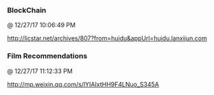﻿

### BlockChain
@ 12/27/17 10:06:49 PM

http://licstar.net/archives/807?from=huidu&appUrl=huidu.lanxijun.com



### Film Recommendations
@ 12/27/17 11:12:33 PM

http://mp.weixin.qq.com/s/lYIAIxtHH9F4LNuo_S345A

